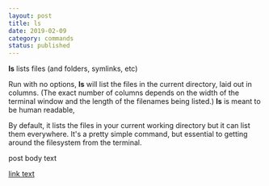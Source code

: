 ```yaml
---
layout: post
title: ls
date: 2019-02-09
category: commands
status: published
---
```


**ls** lists files (and folders, symlinks, etc) 

Run with no options, **ls** will list the files in the current directory, laid out in columns. (The exact number of columns depends on the width of the terminal window and the length of the filenames being listed.) **ls** is meant to be human readable, 

By default, it lists the files in your current working directory but it can list them everywhere. It's a pretty simple command, but essential to getting around the filesystem from the terminal.



 

post body text

[link text](link-URL "alt text")

